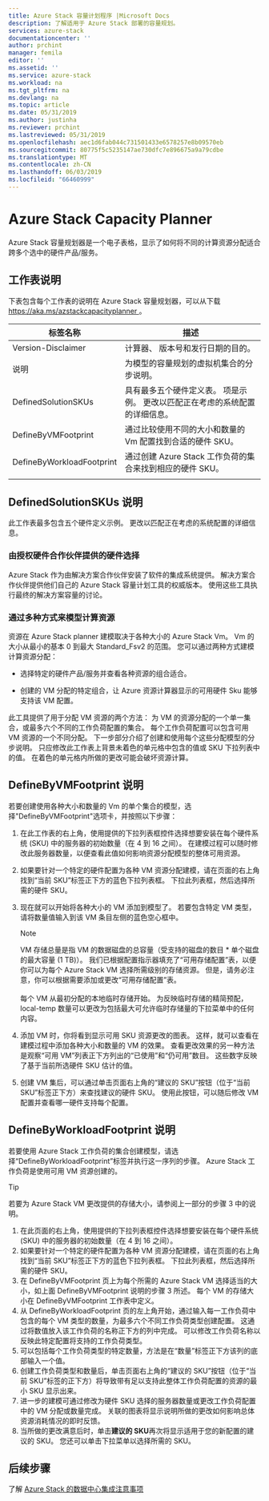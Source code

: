 ```yaml
---
title: Azure Stack 容量计划程序 |Microsoft Docs
description: 了解适用于 Azure Stack 部署的容量规划。
services: azure-stack
documentationcenter: ''
author: prchint
manager: femila
editor: ''
ms.assetid: ''
ms.service: azure-stack
ms.workload: na
ms.tgt_pltfrm: na
ms.devlang: na
ms.topic: article
ms.date: 05/31/2019
ms.author: justinha
ms.reviewer: prchint
ms.lastreviewed: 05/31/2019
ms.openlocfilehash: aec1d6fab044c731501433e6578257e8b09570eb
ms.sourcegitcommit: 80775f5c5235147ae730dfc7e896675a9a79cdbe
ms.translationtype: MT
ms.contentlocale: zh-CN
ms.lasthandoff: 06/03/2019
ms.locfileid: "66460999"
---
```

# <a name="azure-stack-capacity-planner"></a>Azure Stack Capacity Planner

Azure Stack 容量规划器是一个电子表格，显示了如何将不同的计算资源分配适合跨多个选中的硬件产品/服务。 

## <a name="worksheet-descriptions"></a>工作表说明
下表包含每个工作表的说明在 Azure Stack 容量规划器，可以从下载[ https://aka.ms/azstackcapacityplanner ](https://aka.ms/azstackcapacityplanner)。 

|标签名称|描述|
|-----|-----|
|Version-Disclaimer|计算器、 版本号和发行日期的目的。|
|说明|为模型的容量规划的虚拟机集合的分步说明。|
|DefinedSolutionSKUs|具有最多五个硬件定义表。 项是示例。 更改以匹配正在考虑的系统配置的详细信息。|
|DefineByVMFootprint|通过比较使用不同的大小和数量的 Vm 配置找到合适的硬件 SKU。|
|DefineByWorkloadFootprint|通过创建 Azure Stack 工作负荷的集合来找到相应的硬件 SKU。|
|  |  |

## <a name="definedsolutionskus-instructions"></a>DefinedSolutionSKUs 说明
此工作表最多包含五个硬件定义示例。 更改以匹配正在考虑的系统配置的详细信息。

### <a name="hardware-selections-provided-by-authorized-hardware-partners"></a>由授权硬件合作伙伴提供的硬件选择
Azure Stack 作为由解决方案合作伙伴安装了软件的集成系统提供。 解决方案合作伙伴提供他们自己的 Azure Stack 容量计划工具的权威版本。 使用这些工具执行最终的解决方案容量的讨论。

### <a name="multiple-ways-to-model-computing-resources"></a>通过多种方式来模型计算资源
资源在 Azure Stack planner 建模取决于各种大小的 Azure Stack Vm。 Vm 的大小从最小的基本 0 到最大 Standard_Fsv2 的范围。 您可以通过两种方式建模计算资源分配：

- 选择特定的硬件产品/服务并查看各种资源的组合适合。 

- 创建的 VM 分配的特定组合，让 Azure 资源计算器显示的可用硬件 Sku 能够支持该 VM 配置。

此工具提供了用于分配 VM 资源的两个方法： 为 VM 的资源分配的一个单一集合，或最多六个不同的工作负荷配置的集合。 每个工作负荷配置可以包含可用 VM 资源的一个不同分配。 下一步部分介绍了创建和使用每个这些分配模型的分步说明。 只应修改此工作表上背景未着色的单元格中包含的值或 SKU 下拉列表中的值。 在着色的单元格内所做的更改可能会破坏资源计算。


## <a name="definebyvmfootprint-instructions"></a>DefineByVMFootprint 说明
若要创建使用各种大小和数量的 Vm 的单个集合的模型，选择"DefineByVMFootprint"选项卡，并按照以下步骤：

1. 在此工作表的右上角，使用提供的下拉列表框控件选择想要安装在每个硬件系统 (SKU) 中的服务器的初始数量（在 4 到 16 之间）。 在建模过程可以随时修改此服务器数量，以便查看此值如何影响资源分配模型的整体可用资源。
2. 如果要针对一个特定的硬件配置为各种 VM 资源分配建模，请在页面的右上角找到“当前 SKU”标签正下方的蓝色下拉列表框。 下拉此列表框，然后选择所需的硬件 SKU。
3. 现在就可以开始将各种大小的 VM 添加到模型了。 若要包含特定 VM 类型，请将数量值输入到该 VM 条目左侧的蓝色空心框中。

   > [!NOTE]
   > VM 存储总量是指 VM 的数据磁盘的总容量（受支持的磁盘的数目 * 单个磁盘的最大容量 (1 TB)）。 我们已根据配置指示器填充了“可用存储配置”表，以便你可以为每个 Azure Stack VM 选择所需级别的存储资源。 但是，请务必注意，你可以根据需要添加或更改“可用存储配置”表。<br><br>每个 VM 从最初分配的本地临时存储开始。 为反映临时存储的精简预配，local-temp 数量可以更改为包括最大可允许临时存储量的下拉菜单中的任何内容。

4. 添加 VM 时，你将看到显示可用 SKU 资源更改的图表。 这样，就可以查看在建模过程中添加各种大小和数量的 VM 的效果。 查看更改效果的另一种方法是观察“可用 VM”列表正下方列出的“已使用”和“仍可用”数目。 这些数字反映了基于当前所选硬件 SKU 估计的值。
5. 创建 VM 集后，可以通过单击页面右上角的“建议的 SKU”按钮（位于“当前 SKU”标签正下方）来查找建议的硬件 SKU。 使用此按钮，可以随后修改 VM 配置并查看哪一硬件支持每个配置。


## <a name="definebyworkloadfootprint-instructions"></a>DefineByWorkloadFootprint 说明
若要使用 Azure Stack 工作负荷的集合创建模型，请选择“DefineByWorkloadFootprint”标签并执行这一序列的步骤。 Azure Stack 工作负荷是使用可用 VM 资源创建的。   

> [!TIP]
> 若要为 Azure Stack VM 更改提供的存储大小，请参阅上一部分的步骤 3 中的说明。

1. 在此页面的右上角，使用提供的下拉列表框控件选择想要安装在每个硬件系统 (SKU) 中的服务器的初始数量（在 4 到 16 之间）。
2. 如果要针对一个特定的硬件配置为各种 VM 资源分配建模，请在页面的右上角找到“当前 SKU”标签正下方的蓝色下拉列表框。 下拉此列表框，然后选择所需的硬件 SKU。
3. 在 DefineByVMFootprint 页上为每个所需的 Azure Stack VM 选择适当的大小，如上面 DefineByVMFootprint 说明的步骤 3 所述。 每个 VM 的存储大小在 DefineByVMFootprint 工作表中定义。
4. 从 DefineByWorkloadFootprint 页的左上角开始，通过输入每一工作负荷中包含的每个 VM 类型的数量，为最多六个不同工作负荷类型创建配置。 这通过将数值放入该工作负荷的名称正下方的列中完成。 可以修改工作负荷名称以反映此特定配置将支持的工作负荷类型。
5. 可以包括每个工作负荷类型的特定数量，方法是在“数量”标签正下方该列的底部输入一个值。
6. 创建工作负荷类型和数量后，单击页面右上角的“建议的 SKU”按钮（位于“当前 SKU”标签的正下方）将导致带有足以支持此整体工作负荷配置的资源的最小 SKU 显示出来。
7. 进一步的建模可通过修改为硬件 SKU 选择的服务器数量或更改工作负荷配置中的 VM 分配或数量完成。 关联的图表将显示说明所做的更改如何影响总体资源消耗情况的即时反馈。
8. 当所做的更改满意后时，单击**建议的 SKU**再次将显示适用于您的新配置的建议的 SKU。 您还可以单击下拉菜单以选择所需的 SKU。

## <a name="next-steps"></a>后续步骤
了解 [Azure Stack 的数据中心集成注意事项](azure-stack-datacenter-integration.md)
